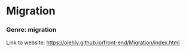 # Migration

### Genre: migration 

Link to website: https://olehly.github.io/front-end/Migration/index.html
